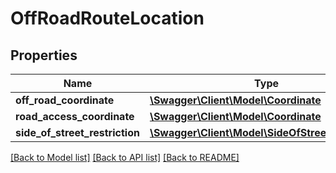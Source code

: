 # OffRoadRouteLocation

## Properties
Name | Type | Description | Notes
------------ | ------------- | ------------- | -------------
**off_road_coordinate** | [**\Swagger\Client\Model\Coordinate**](Coordinate.md) |  | 
**road_access_coordinate** | [**\Swagger\Client\Model\Coordinate**](Coordinate.md) |  | [optional] 
**side_of_street_restriction** | [**\Swagger\Client\Model\SideOfStreetRestriction**](SideOfStreetRestriction.md) |  | [optional] 

[[Back to Model list]](../../README.md#documentation-for-models) [[Back to API list]](../../README.md#documentation-for-api-endpoints) [[Back to README]](../../README.md)

